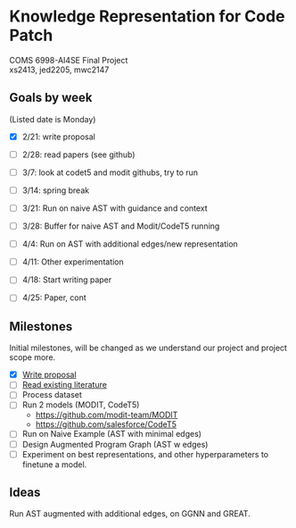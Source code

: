 # Knowledge Representation for Code Patch

COMS 6998-AI4SE Final Project<br>
xs2413, jed2205, mwc2147

## Goals by week
(Listed date is Monday)  
- [X] 2/21: write proposal  
- [ ] 2/28: read papers (see github)  
- [ ] 3/7: look at codet5 and modit githubs, try to run  
- [ ] 3/14: spring break  
- [ ] 3/21: Run on naive AST with guidance and context  
- [ ] 3/28: Buffer for naive AST and Modit/CodeT5 running  
- [ ] 4/4: Run on AST with additional edges/new representation  
- [ ] 4/11: Other experimentation  
- [ ] 4/18: Start writing paper  
- [ ] 4/25: Paper, cont  


## Milestones
Initial milestones, will be changed as we understand our project and project scope more.

- [X] [Write proposal](proposal.md)
- [ ] [Read existing literature](literature-review.md)
- [ ] Process dataset
- [ ] Run 2 models (MODIT, CodeT5)  
    - https://github.com/modit-team/MODIT
    - https://github.com/salesforce/CodeT5 
- [ ] Run on Naive Example (AST with minimal edges)
- [ ] Design Augmented Program Graph (AST w edges)
- [ ] Experiment on best representations, and other hyperparameters to finetune a model.

## Ideas
Run AST augmented with additional edges, on GGNN and GREAT.
